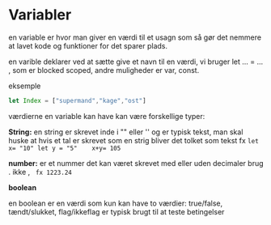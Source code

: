 # **Variabler**


en variable er hvor man giver en værdi til et usagn som så gør det nemmere at lavet kode og funktioner for det sparer plads.


en varible deklarer ved at sætte give et navn til en værdi, vi bruger let ... = ... , som er blocked scoped, andre muligheder er var, const. 


eksemple 
```javascript 
let Index = ["supermand","kage","ost"]
```


værdierne en variable kan have kan være forskellige typer:

**String:** en string er skrevet inde i "" eller '' og er typisk tekst, man skal huske at hvis et tal er skrevet som en strig bliver det tolket som tekst fx 
```let x= "10" let y = "5"    x+y= 105```


**number:**
er et nummer det kan været skrevet med eller uden decimaler brug . ikke ,  ``` fx 1223.24```


**boolean**

en boolean er en værdi som kun kan have to værdier: true/false, tændt/slukket, flag/ikkeflag er typisk brugt til at teste betingelser



